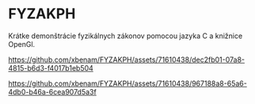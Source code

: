 # FYZAKPH
Krátke demonštrácie fyzikálnych zákonov pomocou jazyka C a knižnice OpenGl.


https://github.com/xbenam/FYZAKPH/assets/71610438/dec2fb01-07a8-4815-b6d3-f4017b1eb504


https://github.com/xbenam/FYZAKPH/assets/71610438/967188a8-65a6-4db0-b46a-6cea907d5a3f

